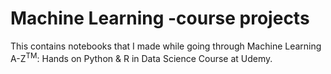 # Machine Learning -course projects
This contains notebooks that I made while going through Machine Learning A-Z<sup>TM</sup>: Hands on Python & R in Data Science Course at Udemy.
